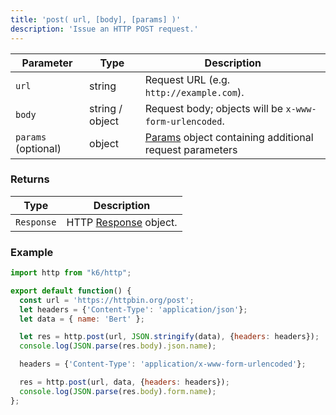 ```yaml
---
title: 'post( url, [body], [params] )'
description: 'Issue an HTTP POST request.'
---
```


| Parameter           | Type            | Description                                                                                      |
| ------------------- | --------------- | ------------------------------------------------------------------------------------------------ |
| `url`               | string          | Request URL (e.g. `http://example.com`).                                                         |
| `body`              | string / object | Request body; objects will be `x-www-form-urlencoded`.                                           |
| `params` (optional) | object          | [Params](/javascript-api/k6-http/params) object containing additional request parameters |

### Returns

| Type       | Description                                                       |
| ---------- | ----------------------------------------------------------------- |
| `Response` | HTTP [Response](/javascript-api/k6-http/response) object. |

### Example

<div class="code-group" data-props='{"labels": []}'>

```js
import http from "k6/http";

export default function() {
  const url = 'https://httpbin.org/post';
  let headers = {'Content-Type': 'application/json'};
  let data = { name: 'Bert' };

  let res = http.post(url, JSON.stringify(data), {headers: headers});
  console.log(JSON.parse(res.body).json.name);

  headers = {'Content-Type': 'application/x-www-form-urlencoded'};

  res = http.post(url, data, {headers: headers});
  console.log(JSON.parse(res.body).form.name);
};
```

</div>
